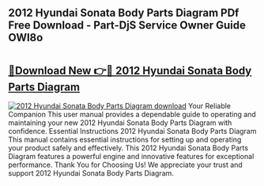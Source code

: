 ## 2012 Hyundai Sonata Body Parts Diagram PDf Free Download - Part-DjS Service Owner Guide OWI8o

# <h2><a href="http://dflkkrd.blite.top/?on=2012+Hyundai+Sonata+Body+Parts+Diagram">🔗Download New 👉🔴 2012 Hyundai Sonata Body Parts Diagram</a></h2>

[![2012 Hyundai Sonata Body Parts Diagram download](https://i.imgur.com/lujVjoI.png)](http://dflkkrd.blite.top/?on=2012+Hyundai+Sonata+Body+Parts+Diagram)
Your Reliable Companion This user manual provides a dependable guide to operating and maintaining your new 2012 Hyundai Sonata Body Parts Diagram with confidence. Essential Instructions 2012 Hyundai Sonata Body Parts Diagram This manual contains essential instructions for setting up and operating your product safely and effectively. This 2012 Hyundai Sonata Body Parts Diagram features a powerful engine and innovative features for exceptional performance. Thank You for Choosing Us! We appreciate your trust and support 2012 Hyundai Sonata Body Parts Diagram.
